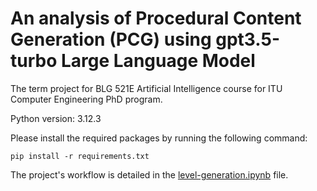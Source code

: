 # An analysis of Procedural Content Generation (PCG) using gpt3.5-turbo Large Language Model
The term project for BLG 521E Artificial Intelligence course for ITU Computer Engineering PhD program.

Python version: 3.12.3

Please install the required packages by running the following command:

```pip install -r requirements.txt```

The project's workflow is detailed in the [level-generation.ipynb](./level-generation.ipynb) file.
